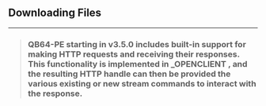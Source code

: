 ## Downloading Files
---
<blockquote>

### QB64-PE starting in v3.5.0 includes built-in support for making HTTP requests and receiving their responses. This functionality is implemented in _OPENCLIENT , and the resulting HTTP handle can then be provided the various existing or new stream commands to interact with the response.

</blockquote>
